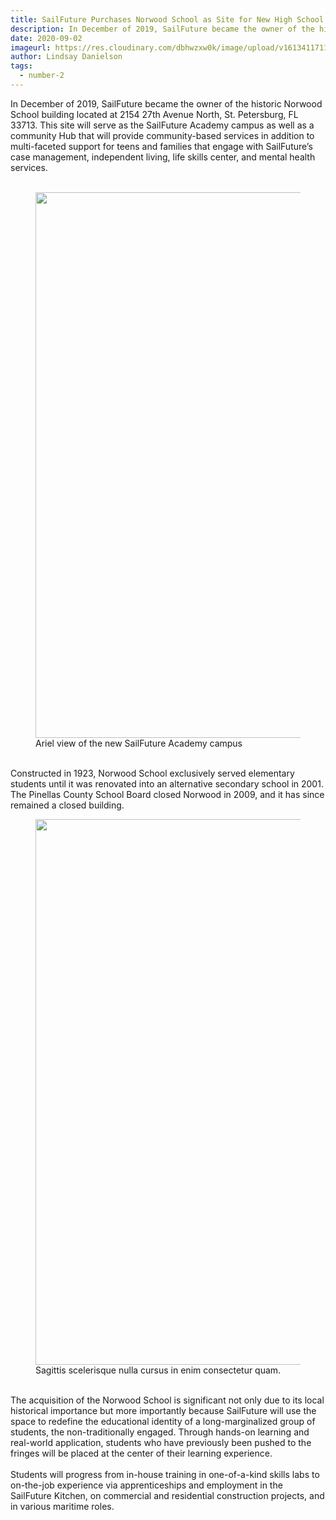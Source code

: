 ```yaml
---
title: SailFuture Purchases Norwood School as Site for New High School
description: In December of 2019, SailFuture became the owner of the historic Norwood School building located at 2154 27th Avenue North, St. Petersburg, FL 33713. 
date: 2020-09-02
imageurl: https://res.cloudinary.com/dbhwzxw0k/image/upload/v1613411711/SailFuture%20Academy/Blog%20Posts/B___0804.jpg
author: Lindsay Danielson
tags:
  - number-2
---
```


In December of 2019, SailFuture became the owner of the historic Norwood School building located at 2154 27th Avenue North, St. Petersburg, FL 33713.  This site will serve as the SailFuture Academy campus as well as a community Hub that will provide community-based services in addition to  multi-faceted support for teens and families that engage with SailFuture’s case management, independent living, life skills center, and mental health services.  
<br>
      <figure>
        <img class="w-full rounded-lg" src="https://res.cloudinary.com/dbhwzxw0k/image/upload/v1613411727/SailFuture%20Academy/Blog%20Posts/27220_5052.jpg" alt="" width="1310" height="873">
        <figcaption>Ariel view of the new SailFuture Academy campus</figcaption>
      </figure>
<br>
Constructed in 1923, Norwood School exclusively served elementary students until it was renovated into an alternative secondary school in 2001.  The Pinellas County School Board closed Norwood in 2009, and it has since remained a closed building. 
<br>
      <figure>
        <img class="w-full rounded-lg" src="https://res.cloudinary.com/dbhwzxw0k/image/upload/v1613411726/SailFuture%20Academy/Blog%20Posts/27220_5066_1.jpg" alt="" width="1310" height="873">
        <figcaption>Sagittis scelerisque nulla cursus in enim consectetur quam.</figcaption>
      </figure>
<br>
The acquisition of the Norwood School is significant not only due to its local historical importance but more importantly because SailFuture will use the space to redefine the educational identity of a long-marginalized group of students, the non-traditionally engaged.  Through hands-on learning and real-world application, students who have previously been pushed to the fringes will be placed at the center of their learning experience.  
<br>
Students will progress from in-house training in one-of-a-kind skills labs to on-the-job experience via apprenticeships and employment in the SailFuture Kitchen, on commercial and residential construction projects, and in various maritime roles. 